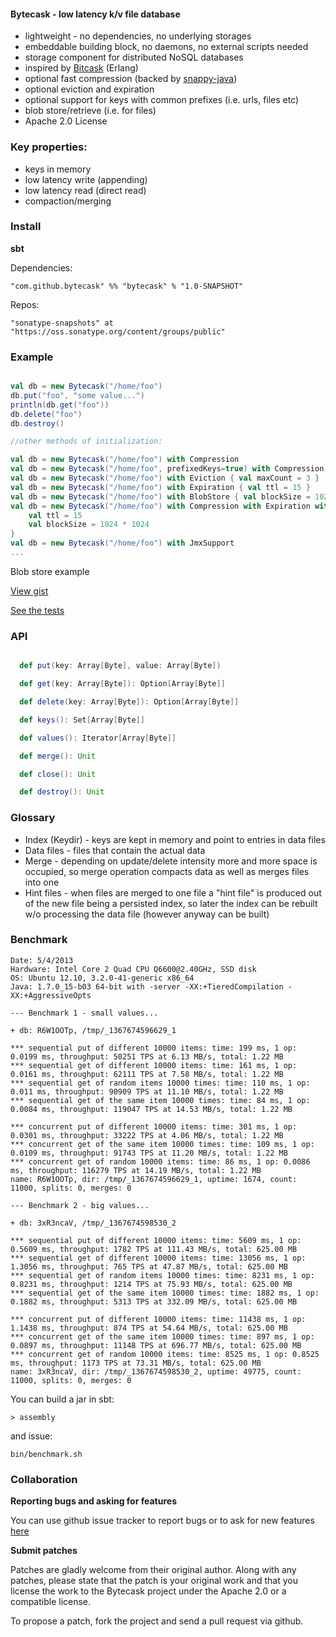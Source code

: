 #### Bytecask - low latency k/v file database ####

* lightweight - no dependencies, no underlying storages
* embeddable building block, no daemons, no external scripts needed
* storage component for distributed NoSQL databases
* inspired by [Bitcask](https://github.com/basho/bitcask) (Erlang)
* optional fast compression (backed by [snappy-java](http://code.google.com/p/snappy-java/))
* optional eviction and expiration
* optional support for keys with common prefixes (i.e. urls, files etc)
* blob store/retrieve (i.e. for files)
* Apache 2.0 License

### Key properties: ###

* keys in memory
* low latency write (appending)
* low latency read (direct read)
* compaction/merging

### Install ###

**sbt**

Dependencies:

    "com.github.bytecask" %% "bytecask" % "1.0-SNAPSHOT"

Repos:

    "sonatype-snapshots" at "https://oss.sonatype.org/content/groups/public"

### Example ###

```scala

val db = new Bytecask("/home/foo")
db.put("foo", "some value...")
println(db.get("foo"))
db.delete("foo")
db.destroy()

//other methods of initialization:

val db = new Bytecask("/home/foo") with Compression
val db = new Bytecask("/home/foo", prefixedKeys=true) with Compression
val db = new Bytecask("/home/foo") with Eviction { val maxCount = 3 }
val db = new Bytecask("/home/foo") with Expiration { val ttl = 15 }
val db = new Bytecask("/home/foo") with BlobStore { val blockSize = 1024 * 1024 }
val db = new Bytecask("/home/foo") with Compression with Expiration with BlobStore {
    val ttl = 15
    val blockSize = 1024 * 1024
}
val db = new Bytecask("/home/foo") with JmxSupport
...

```

Blob store example

[View gist]("https://gist.github.com/pbudzik/5517587.js)

[See the tests](https://github.com/pbudzik/bytecask/blob/master/src/test/scala/com/github/bytecask/BasicSuite.scala)

### API ###
```scala

  def put(key: Array[Byte], value: Array[Byte])

  def get(key: Array[Byte]): Option[Array[Byte]]

  def delete(key: Array[Byte]): Option[Array[Byte]]

  def keys(): Set[Array[Byte]]

  def values(): Iterator[Array[Byte]]

  def merge(): Unit

  def close(): Unit

  def destroy(): Unit
```
### Glossary ###

* Index (Keydir) - keys are kept in memory and point to entries in data files
* Data files - files that contain the actual data
* Merge - depending on update/delete intensity more and more space is occupied, so
merge operation compacts data as well as merges files into one
* Hint files - when files are merged to one file a "hint file" is produced out of the new file being
a persisted index, so later the index can be rebuilt w/o processing the data file (however anyway
can be built)

### Benchmark ####

```
Date: 5/4/2013
Hardware: Intel Core 2 Quad CPU Q6600@2.40GHz, SSD disk
OS: Ubuntu 12.10, 3.2.0-41-generic x86_64
Java: 1.7.0_15-b03 64-bit with -server -XX:+TieredCompilation -XX:+AggressiveOpts

--- Benchmark 1 - small values...

+ db: R6W1OOTp, /tmp/_1367674596629_1

*** sequential put of different 10000 items: time: 199 ms, 1 op: 0.0199 ms, throughput: 50251 TPS at 6.13 MB/s, total: 1.22 MB
*** sequential get of different 10000 items: time: 161 ms, 1 op: 0.0161 ms, throughput: 62111 TPS at 7.58 MB/s, total: 1.22 MB
*** sequential get of random items 10000 times: time: 110 ms, 1 op: 0.011 ms, throughput: 90909 TPS at 11.10 MB/s, total: 1.22 MB
*** sequential get of the same item 10000 times: time: 84 ms, 1 op: 0.0084 ms, throughput: 119047 TPS at 14.53 MB/s, total: 1.22 MB

*** concurrent put of different 10000 items: time: 301 ms, 1 op: 0.0301 ms, throughput: 33222 TPS at 4.06 MB/s, total: 1.22 MB
*** concurrent get of the same item 10000 times: time: 109 ms, 1 op: 0.0109 ms, throughput: 91743 TPS at 11.20 MB/s, total: 1.22 MB
*** concurrent get of random 10000 items: time: 86 ms, 1 op: 0.0086 ms, throughput: 116279 TPS at 14.19 MB/s, total: 1.22 MB
name: R6W1OOTp, dir: /tmp/_1367674596629_1, uptime: 1674, count: 11000, splits: 0, merges: 0

--- Benchmark 2 - big values...

+ db: 3xR3ncaV, /tmp/_1367674598530_2

*** sequential put of different 10000 items: time: 5609 ms, 1 op: 0.5609 ms, throughput: 1782 TPS at 111.43 MB/s, total: 625.00 MB
*** sequential get of different 10000 items: time: 13056 ms, 1 op: 1.3056 ms, throughput: 765 TPS at 47.87 MB/s, total: 625.00 MB
*** sequential get of random items 10000 times: time: 8231 ms, 1 op: 0.8231 ms, throughput: 1214 TPS at 75.93 MB/s, total: 625.00 MB
*** sequential get of the same item 10000 times: time: 1882 ms, 1 op: 0.1882 ms, throughput: 5313 TPS at 332.09 MB/s, total: 625.00 MB

*** concurrent put of different 10000 items: time: 11438 ms, 1 op: 1.1438 ms, throughput: 874 TPS at 54.64 MB/s, total: 625.00 MB
*** concurrent get of the same item 10000 times: time: 897 ms, 1 op: 0.0897 ms, throughput: 11148 TPS at 696.77 MB/s, total: 625.00 MB
*** concurrent get of random 10000 items: time: 8525 ms, 1 op: 0.8525 ms, throughput: 1173 TPS at 73.31 MB/s, total: 625.00 MB
name: 3xR3ncaV, dir: /tmp/_1367674598530_2, uptime: 49775, count: 11000, splits: 0, merges: 0

```

You can build a jar in sbt:

    > assembly

and issue:

    bin/benchmark.sh

### Collaboration ###

**Reporting bugs and asking for features**

You can use github issue tracker to report bugs or to ask for new features [here](https://github.com/pbudzik/bytecask/issues)

**Submit patches**

Patches are gladly welcome from their original author. Along with any patches, please state that the patch is your original work
and that you license the work to the Bytecask project under the Apache 2.0 or a compatible license.

To propose a patch, fork the project and send a pull request via github.
